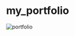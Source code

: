 # my_portfolio
![portfolio](https://user-images.githubusercontent.com/107995693/196643940-904594dc-b733-4f81-8537-72a195d9c822.PNG)
